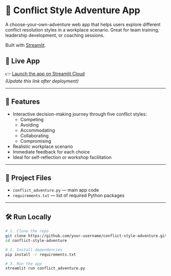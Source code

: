 # 🧭 Conflict Style Adventure App

A choose-your-own-adventure web app that helps users explore different conflict resolution styles in a workplace scenario. Great for team training, leadership development, or coaching sessions.

Built with [Streamlit](https://streamlit.io).

## 🚀 Live App

👉 [Launch the app on Streamlit Cloud](https://your-username.streamlit.app/conflict-style-adventure)  
*(Update this link after deployment)*

---

## 🎯 Features

- Interactive decision-making journey through five conflict styles:
  - Competing
  - Avoiding
  - Accommodating
  - Collaborating
  - Compromising
- Realistic workplace scenario
- Immediate feedback for each choice
- Ideal for self-reflection or workshop facilitation

---

## 📂 Project Files

- `conflict_adventure.py` — main app code
- `requirements.txt` — list of required Python packages

---

## 🛠️ Run Locally

```bash
# 1. Clone the repo
git clone https://github.com/your-username/conflict-style-adventure.git
cd conflict-style-adventure

# 2. Install dependencies
pip install -r requirements.txt

# 3. Run the app
streamlit run conflict_adventure.py
